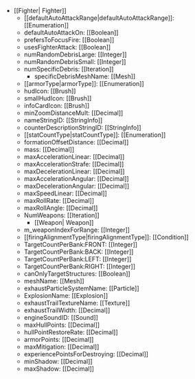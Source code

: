 * [[Fighter| Fighter]]
   * [[defaultAutoAttackRange|defaultAutoAttackRange]]: [[Enumeration]]
   * defaultAutoAttackOn: [[Boolean]]
   * prefersToFocusFire: [[Boolean]]
   * usesFighterAttack: [[Boolean]]
   * numRandomDebrisLarge: [[Integer]]
   * numRandomDebrisSmall: [[Integer]]
   * numSpecificDebris: [[Iteration]]
     * specificDebrisMeshName: [[Mesh]]
   * [[armorType|armorType]]: [[Enumeration]]
   * hudIcon: [[Brush]]
   * smallHudIcon: [[Brush]]
   * infoCardIcon: [[Brush]]
   * minZoomDistanceMult: [[Decimal]]
   * nameStringID: [[StringInfo]]
   * counterDescriptionStringID: [[StringInfo]]
   * [[statCountType|statCountType]]: [[Enumeration]]
   * formationOffsetDistance: [[Decimal]]
   * mass: [[Decimal]]
   * maxAccelerationLinear: [[Decimal]]
   * maxAccelerationStrafe: [[Decimal]]
   * maxDecelerationLinear: [[Decimal]]
   * maxAccelerationAngular: [[Decimal]]
   * maxDecelerationAngular: [[Decimal]]
   * maxSpeedLinear: [[Decimal]]
   * maxRollRate: [[Decimal]]
   * maxRollAngle: [[Decimal]]
   * NumWeapons: [[Iteration]]
     * [[Weapon| Weapon]]
   * m_weaponIndexForRange: [[Integer]]
   * [[firingAlignmentType|firingAlignmentType]]: [[Condition]]
   * TargetCountPerBank:FRONT: [[Integer]]
   * TargetCountPerBank:BACK: [[Integer]]
   * TargetCountPerBank:LEFT: [[Integer]]
   * TargetCountPerBank:RIGHT: [[Integer]]
   * canOnlyTargetStructures: [[Boolean]]
   * meshName: [[Mesh]]
   * exhaustParticleSystemName: [[Particle]]
   * ExplosionName: [[Explosion]]
   * exhaustTrailTextureName: [[Texture]]
   * exhaustTrailWidth: [[Decimal]]
   * engineSoundID: [[Sound]]
   * maxHullPoints: [[Decimal]]
   * hullPointRestoreRate: [[Decimal]]
   * armorPoints: [[Decimal]]
   * maxMitigation: [[Decimal]]
   * experiencePointsForDestroying: [[Decimal]]
   * minShadow: [[Decimal]]
   * maxShadow: [[Decimal]]

